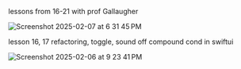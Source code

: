lessons from 16-21 with prof Gallaugher

![Screenshot 2025-02-07 at 6 31 45 PM](https://github.com/user-attachments/assets/fb8aa616-383c-4063-a661-4ca48fa443e1)


lesson 16, 17 refactoring, toggle, sound off compound cond in swiftui

![Screenshot 2025-02-06 at 9 23 41 PM](https://github.com/user-attachments/assets/1509be63-77f0-46ff-a65e-5890b58e69af)
